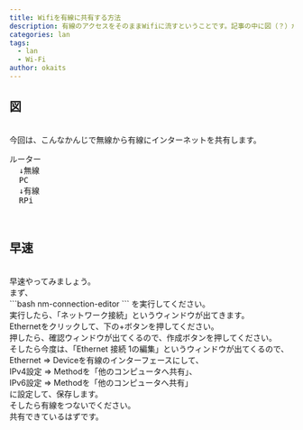 ```yaml
---
title: Wifiを有線に共有する方法
description: 有線のアクセスをそのままWifiに流すということです。記事の中に図（？）があります。
categories: lan
tags:
  - lan
  - Wi-Fi
author: okaits
---
```

<h2>図</h2>
<br>
今回は、こんなかんじで無線から有線にインターネットを共有します。<br>
<pre>ルーター
  ↓無線
  PC
  ↓有線
  RPi
</pre><br>
<h2>早速</h2>
<br>
早速やってみましょう。<br>
まず、<br>
```bash
nm-connection-editor
```
を実行してください。<br>
実行したら、「ネットワーク接続」というウィンドウが出てきます。<br>
Ethernetをクリックして、下の+ボタンを押してください。<br>
押したら、確認ウィンドウが出てくるので、作成ボタンを押してください。<br>
そしたら今度は、「Ethernet 接続 1の編集」というウィンドウが出てくるので、<br>
Ethernet => Deviceを有線のインターフェースにして、<br>
IPv4設定 => Methodを「他のコンピュータへ共有」、<br>
IPv6設定 => Methodを「他のコンピュータへ共有」<br>
に設定して、保存します。<br>
そしたら有線をつないでください。<br>
共有できているはずです。<br>